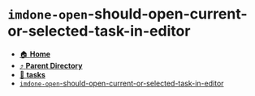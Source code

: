 # `imdone-open`-should-open-current-or-selected-task-in-editor
- [:house: **Home**](/README)
- [:arrow_heading_up: **Parent Directory**](/notes/archive/backlog/stories/_index.md)
- [:file_folder: **tasks**](tasks/_index.md)
- [`imdone-open`-should-open-current-or-selected-task-in-editor](`imdone-open`-should-open-current-or-selected-task-in-editor.md)
